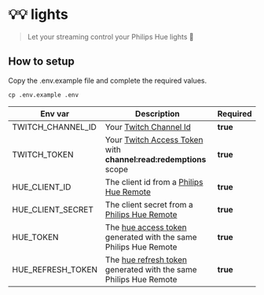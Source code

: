 # 💡💡 lights

> Let your streaming control your Philips Hue lights 🙈

## How to setup

Copy the .env.example file and complete the required values.

```
cp .env.example .env
```

| Env var           | Description                                                                                                                               | Required |
| ----------------- | ----------------------------------------------------------------------------------------------------------------------------------------- | -------- |
| TWITCH_CHANNEL_ID | Your [Twitch Channel Id](https://dev.twitch.tv/docs/v5/reference/channels/#get-channel)                                                   | **true** |
| TWITCH_TOKEN      | Your [Twitch Access Token](https://dev.twitch.tv/docs/authentication#getting-tokens) with **channel:read:redemptions** scope              | **true** |
| HUE_CLIENT_ID     | The client id from a [Philips Hue Remote](https://developers.meethue.com/develop/hue-api/remote-api-quick-start-guide/)                   | **true** |
| HUE_CLIENT_SECRET | The client secret from a [Philips Hue Remote](https://developers.meethue.com/develop/hue-api/remote-api-quick-start-guide/)               | **true** |
| HUE_TOKEN         | The [hue access token](https://developers.meethue.com/develop/hue-api/remote-authentication/) generated with the same Philips Hue Remote  | **true** |
| HUE_REFRESH_TOKEN | The [hue refresh token](https://developers.meethue.com/develop/hue-api/remote-authentication/) generated with the same Philips Hue Remote | **true** |
